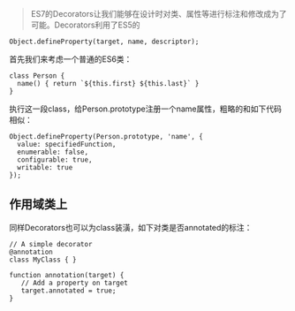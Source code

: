 > ES7的Decorators让我们能够在设计时对类、属性等进行标注和修改成为了可能。Decorators利用了ES5的

```
Object.defineProperty(target, name, descriptor);
```
首先我们来考虑一个普通的ES6类：
```
class Person {
  name() { return `${this.first} ${this.last}` }
}
```

执行这一段class，给Person.prototype注册一个name属性，粗略的和如下代码相似：

```
Object.defineProperty(Person.prototype, 'name', {
  value: specifiedFunction,
  enumerable: false,
  configurable: true,
  writable: true
});
```

## 作用域类上
同样Decorators也可以为class装潢，如下对类是否annotated的标注：
```
// A simple decorator
@annotation
class MyClass { }

function annotation(target) {
   // Add a property on target
   target.annotated = true;
}
```
